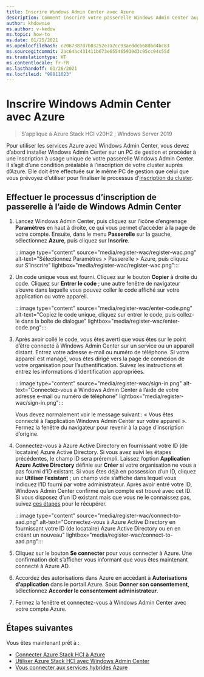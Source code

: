 ```yaml
---
title: Inscrire Windows Admin Center avec Azure
description: Comment inscrire votre passerelle Windows Admin Center auprès d’Azure.
author: khdownie
ms.author: v-kedow
ms.topic: how-to
ms.date: 01/25/2021
ms.openlocfilehash: c2067387d7b03252e7a2cc93aeddcb68dbd4bc83
ms.sourcegitcommit: 2ac64ac431411b673e655465939d3c95cc94c55d
ms.translationtype: HT
ms.contentlocale: fr-FR
ms.lasthandoff: 01/26/2021
ms.locfileid: "98811023"
---
```

# <a name="register-windows-admin-center-with-azure"></a>Inscrire Windows Admin Center avec Azure

> S’applique à Azure Stack HCI v20H2 ; Windows Server 2019

Pour utiliser les services Azure avec Windows Admin Center, vous devez d’abord installer Windows Admin Center sur un PC de gestion et procéder à une inscription à usage unique de votre passerelle Windows Admin Center. Il s’agit d’une condition préalable à l’inscription de votre cluster auprès d’Azure. Elle doit être effectuée sur le même PC de gestion que celui que vous prévoyez d’utiliser pour finaliser le processus d’[inscription du cluster](../deploy/register-with-azure.md).

## <a name="complete-the-gateway-registration-process-using-windows-admin-center"></a>Effectuer le processus d’inscription de passerelle à l’aide de Windows Admin Center

1. Lancez Windows Admin Center, puis cliquez sur l’icône d’engrenage **Paramètres** en haut à droite, ce qui vous permet d’accéder à la page de votre compte. Ensuite, dans le menu **Passerelle** sur la gauche, sélectionnez **Azure**, puis cliquez sur **Inscrire**.

   :::image type="content" source="media/register-wac/register-wac.png" alt-text="Sélectionnez Paramètres > Passerelle > Azure, puis cliquez sur S’inscrire" lightbox="media/register-wac/register-wac.png":::

2. Un code unique vous est fourni. Cliquez sur le bouton **Copier** à droite du code. Cliquez sur **Entrer le code** ; une autre fenêtre de navigateur s’ouvre dans laquelle vous pouvez coller le code affiché sur votre application ou votre appareil.

   :::image type="content" source="media/register-wac/enter-code.png" alt-text="Copiez le code unique, cliquez sur entrer le code, puis collez-le dans la boîte de dialogue" lightbox="media/register-wac/enter-code.png":::

3. Après avoir collé le code, vous êtes averti que vous êtes sur le point d’être connecté à Windows Admin Center sur un service ou un appareil distant. Entrez votre adresse e-mail ou numéro de téléphone. Si votre appareil est managé, vous êtes dirigé vers la page de connexion de votre organisation pour l’authentification. Suivez les instructions et entrez les informations d’identification appropriées.

   :::image type="content" source="media/register-wac/sign-in.png" alt-text="Connectez-vous à Windows Admin Center à l’aide de votre adresse e-mail ou numéro de téléphone" lightbox="media/register-wac/sign-in.png":::

   Vous devez normalement voir le message suivant : « Vous êtes connecté à l’application Windows Admin Center sur votre appareil ». Fermez la fenêtre du navigateur pour revenir à la page d’inscription d’origine.

4. Connectez-vous à Azure Active Directory en fournissant votre ID (de locataire) Azure Active Directory. Si vous avez suivi les étapes précédentes, le champ ID sera prérempli. Laissez l’option **Application Azure Active Directory** définie sur **Créer** si votre organisation ne vous a pas fourni d’ID existant. Si vous êtes déjà en possession d’un ID, cliquez sur **Utiliser l’existant** ; un champ vide s’affiche dans lequel vous indiquez l’ID fourni par votre administrateur. Après avoir entré votre ID, Windows Admin Center confirme qu’un compte est trouvé avec cet ID. Si vous disposez d’un ID existant mais que vous ne le connaissez pas, suivez [ces étapes](/azure/active-directory/develop/howto-create-service-principal-portal#get-values-for-signing-in) pour le récupérer.

   :::image type="content" source="media/register-wac/connect-to-aad.png" alt-text="Connectez-vous à Azure Active Directory en fournissant votre ID (de locataire) Azure Active Directory ou en en créant un nouveau" lightbox="media/register-wac/connect-to-aad.png":::

5. Cliquez sur le bouton **Se connecter** pour vous connecter à Azure. Une confirmation doit s’afficher vous informant que vous êtes maintenant connecté à Azure AD.

6. Accordez des autorisations dans Azure en accédant à **Autorisations d’application** dans le portail Azure. Sous **Donner son consentement**, sélectionnez **Accorder le consentement administrateur**.

7. Fermez la fenêtre et connectez-vous à Windows Admin Center avec votre compte Azure.

## <a name="next-steps"></a>Étapes suivantes

Vous êtes maintenant prêt à :

- [Connecter Azure Stack HCI à Azure](../deploy/register-with-azure.md)
- [Utiliser Azure Stack HCI avec Windows Admin Center](../get-started.md)
- [Vous connecter aux services hybrides Azure](/windows-server/manage/windows-admin-center/azure/)